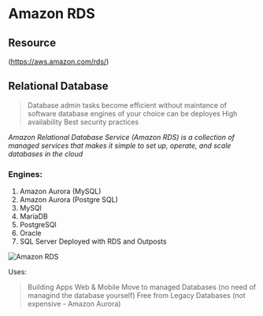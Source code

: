 # Amazon RDS 

## Resource 
(https://aws.amazon.com/rds/)

## Relational Database
> Database admin tasks become efficient without maintance of software
> database engines of your choice can be deployes
> High availability 
> Best security practices

*Amazon Relational Database Service (Amazon RDS) is a collection of managed services that makes it simple to set up, operate, and scale databases in the cloud*

### Engines:

1. Amazon Aurora (MySQL)
2. Amazon Aurora (Postgre SQL) 
3. MySQl
4. MariaDB
5. PostgreSQl
6. Oracle 
7. SQL Server
Deployed with RDS and Outposts

![Amazon RDS](https://github.com/zarrar474/AWS-Cloud-Computing-ByteWise/blob/main/rds.jpg)

Uses: 
> Building Apps Web & Mobile
> Move to managed Databases (no need of managind the database yourself)
> Free from Legacy Databases (not expensive - Amazon Aurora) 

